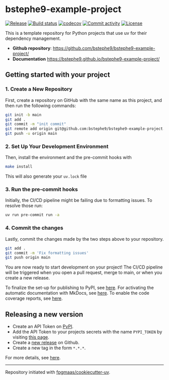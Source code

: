 # bstephe9-example-project

[![Release](https://img.shields.io/github/v/release/bstephe9/bstephe9-example-project)](https://img.shields.io/github/v/release/bstephe9/bstephe9-example-project)
[![Build status](https://img.shields.io/github/actions/workflow/status/bstephe9/bstephe9-example-project/main.yml?branch=main)](https://github.com/bstephe9/bstephe9-example-project/actions/workflows/main.yml?query=branch%3Amain)
[![codecov](https://codecov.io/gh/bstephe9/bstephe9-example-project/branch/main/graph/badge.svg)](https://codecov.io/gh/bstephe9/bstephe9-example-project)
[![Commit activity](https://img.shields.io/github/commit-activity/m/bstephe9/bstephe9-example-project)](https://img.shields.io/github/commit-activity/m/bstephe9/bstephe9-example-project)
[![License](https://img.shields.io/github/license/bstephe9/bstephe9-example-project)](https://img.shields.io/github/license/bstephe9/bstephe9-example-project)

This is a template repository for Python projects that use uv for their dependency management.

- **Github repository**: <https://github.com/bstephe9/bstephe9-example-project/>
- **Documentation** <https://bstephe9.github.io/bstephe9-example-project/>

## Getting started with your project

### 1. Create a New Repository

First, create a repository on GitHub with the same name as this project, and then run the following commands:

```bash
git init -b main
git add .
git commit -m "init commit"
git remote add origin git@github.com:bstephe9/bstephe9-example-project.git
git push -u origin main
```

### 2. Set Up Your Development Environment

Then, install the environment and the pre-commit hooks with

```bash
make install
```

This will also generate your `uv.lock` file

### 3. Run the pre-commit hooks

Initially, the CI/CD pipeline might be failing due to formatting issues. To resolve those run:

```bash
uv run pre-commit run -a
```

### 4. Commit the changes

Lastly, commit the changes made by the two steps above to your repository.

```bash
git add .
git commit -m 'Fix formatting issues'
git push origin main
```

You are now ready to start development on your project!
The CI/CD pipeline will be triggered when you open a pull request, merge to main, or when you create a new release.

To finalize the set-up for publishing to PyPI, see [here](https://fpgmaas.github.io/cookiecutter-uv/features/publishing/#set-up-for-pypi).
For activating the automatic documentation with MkDocs, see [here](https://fpgmaas.github.io/cookiecutter-uv/features/mkdocs/#enabling-the-documentation-on-github).
To enable the code coverage reports, see [here](https://fpgmaas.github.io/cookiecutter-uv/features/codecov/).

## Releasing a new version

- Create an API Token on [PyPI](https://pypi.org/).
- Add the API Token to your projects secrets with the name `PYPI_TOKEN` by visiting [this page](https://github.com/bstephe9/bstephe9-example-project/settings/secrets/actions/new).
- Create a [new release](https://github.com/bstephe9/bstephe9-example-project/releases/new) on Github.
- Create a new tag in the form `*.*.*`.

For more details, see [here](https://fpgmaas.github.io/cookiecutter-uv/features/cicd/#how-to-trigger-a-release).

---

Repository initiated with [fpgmaas/cookiecutter-uv](https://github.com/fpgmaas/cookiecutter-uv).
